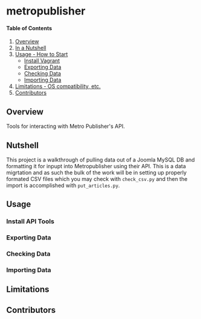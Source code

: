# metropublisher

#### Table of Contents

1. [Overview](#overview)
2. [In a Nutshell](#Nutshell)
3. [Usage - How to Start](#usage)
    * [Install Vagrant](#install-vanapi)
    * [Exporting Data](#exporting-data)
    * [Checking Data](#checking-data)
    * [Importing Data](#importing-data)
4. [Limitations - OS compatibility, etc.](#limitations)
5. [Contributors](#contributors)

## Overview
Tools for interacting with Metro Publisher's API.

## Nutshell
This project is a walkthrough of pulling data out of a Joomla MySQL DB
and formatting it for inpupt into Metropublisher using their API. This
is a data migrtation and as such the bulk of the work will be in setting
up properly formated CSV files which you may check with `check_csv.py`
and then the import is accomplished with `put_articles.py`.

## Usage

### Install API Tools

### Exporting Data


### Checking Data


### Importing Data

## Limitations

## Contributors

